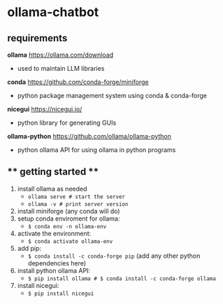 # ollama-chatbot

 ## **requirements**

  **ollama** https://ollama.com/download
  - used to maintain LLM libraries
    
  **conda** https://github.com/conda-forge/miniforge
  - python package management system using conda & conda-forge
  
  **nicegui** https://nicegui.io/
  - python library for generating GUIs
  
  **ollama-python** https://github.com/ollama/ollama-python
  - python ollama API for using ollama in python programs

## ** getting started **

1. install ollama as needed
   - ``` ollama serve # start the server ```
   - ``` ollama -v # print server version ```
3. install miniforge (any conda will do)
4. setup conda enviroment for ollama:
   - ``` $ conda env -n ollama-env ```
5. activate the environment:
   - ``` $ conda activate ollama-env ```
7. add pip:
   - ``` $ conda install -c conda-forge pip ``` (add any other python dependencies here)
9. install python ollama API:
    - ``` $ pip install ollama # $ conda install -c conda-forge ollama ```
11. install nicegui:
    - ``` $ pip install nicegui ```
